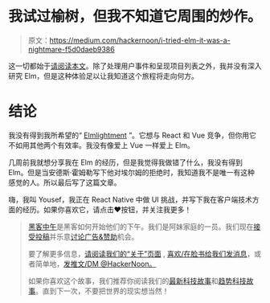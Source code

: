 # 我试过榆树，但我不知道它周围的炒作。

> 原文：<https://medium.com/hackernoon/i-tried-elm-it-was-a-nightmare-f5d0daeb9386>

这一切都始于[请阅读本文](https://medium.com/u/85310ec460ee#.28fj8tr4n)。除了处理用户事件和呈现项目列表之外，我并没有深入研究 Elm，但是这种体验足以让我知道这个旅程将走向何方。

# 结论

我没有得到我所希望的“ [Elmlightment](https://medium.com/elmlightments) ”。它想与 React 和 Vue 竞争，但你用它不如用其他两个有效率。我没有像爱上 Vue 一样爱上 Elm。

几周前我就想分享我在 Elm 的经历，但是我觉得我做错了什么，我没有得到 Elm。但是当安德斯·霍姆勒写下他对埃尔姆的拒绝时，我知道我不是唯一有这种感觉的人。所以最后写了这篇文章。

嗨，我叫 Yousef，我正在 React Native 中做 UI 挑战，并写下我在客户端技术方面的经历。如果你喜欢它，请点击❤️按钮，并关注我更多！

> [黑客中午](http://bit.ly/Hackernoon)是黑客如何开始他们的下午。我们是阿妹家庭的一员。我们现在[接受投稿](http://bit.ly/hackernoonsubmission)并乐意[讨论广告&赞助](mailto:partners@amipublications.com)机会。
> 
> 要了解更多信息，[请阅读我们的“关于”页面](https://goo.gl/4ofytp) , [喜欢/在脸书给我们发消息](http://bit.ly/HackernoonFB)，或者简单地，[发推文/DM @HackerNoon。](https://goo.gl/k7XYbx)
> 
> 如果你喜欢这个故事，我们推荐你阅读我们的[最新科技故事](http://bit.ly/hackernoonlatestt)和[趋势科技故事](https://hackernoon.com/trending)。直到下一次，不要把世界的现实想当然！